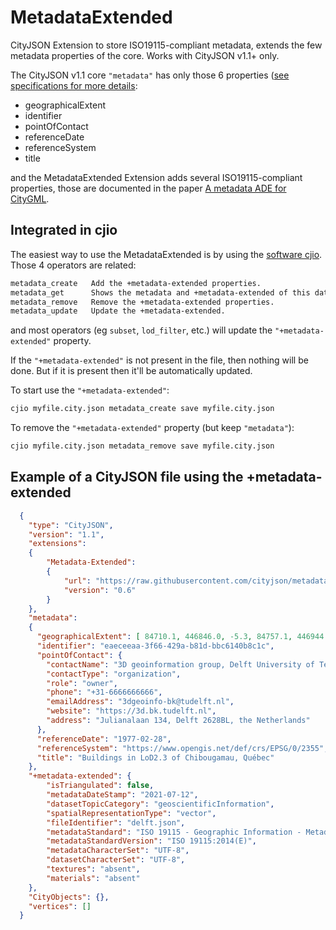 
# MetadataExtended

CityJSON Extension to store ISO19115-compliant metadata, extends the few metadata properties of the core.
Works with CityJSON v1.1+ only.

The CityJSON v1.1 core `"metadata"` has only those 6 properties ([see specifications for more details](https://www.cityjson.org/specs/#metadata):

  - geographicalExtent
  - identifier
  - pointOfContact
  - referenceDate
  - referenceSystem
  - title

and the MetadataExtended Extension adds several ISO19115-compliant properties, those are documented in the paper [A metadata ADE for CityGML](http://dx.doi.org/10.1186/s40965-018-0057-4).


## Integrated in cjio 

The easiest way to use the MetadataExtended is by using the [software cjio](https://github.com/cityjson/cjio).
Those 4 operators are related:

```bash
metadata_create   Add the +metadata-extended properties.
metadata_get      Shows the metadata and +metadata-extended of this dataset.
metadata_remove   Remove the +metadata-extended properties.
metadata_update   Update the +metadata-extended.
```

and most operators (eg `subset`, `lod_filter`, etc.) will update the `"+metadata-extended"` property.

If the `"+metadata-extended"` is not present in the file, then nothing will be done. 
But if it is present then it'll be automatically updated.

To start use the `"+metadata-extended"`:

```bash
cjio myfile.city.json metadata_create save myfile.city.json
```

To remove the `"+metadata-extended"` property (but keep `"metadata"`):

```bash
cjio myfile.city.json metadata_remove save myfile.city.json
```


## Example of a CityJSON file using the +metadata-extended

```json
  {
    "type": "CityJSON",
    "version": "1.1",
    "extensions":
    {
        "Metadata-Extended":
        {
            "url": "https://raw.githubusercontent.com/cityjson/metadata-extended/0.6/metadata-extended.ext.json",
            "version": "0.6"
        }        
    },
    "metadata":
    {
      "geographicalExtent": [ 84710.1, 446846.0, -5.3, 84757.1, 446944.0, 40.9 ],
      "identifier": "eaeceeaa-3f66-429a-b81d-bbc6140b8c1c",
      "pointOfContact": {
        "contactName": "3D geoinformation group, Delft University of Technology",
        "contactType": "organization",
        "role": "owner",
        "phone": "+31-6666666666",
        "emailAddress": "3dgeoinfo-bk@tudelft.nl",
        "website": "https://3d.bk.tudelft.nl",
        "address": "Julianalaan 134, Delft 2628BL, the Netherlands"
      },
      "referenceDate": "1977-02-28",
      "referenceSystem": "https://www.opengis.net/def/crs/EPSG/0/2355",
      "title": "Buildings in LoD2.3 of Chibougamau, Québec"
    },
    "+metadata-extended": {
        "isTriangulated": false,
        "metadataDateStamp": "2021-07-12",
        "datasetTopicCategory": "geoscientificInformation",
        "spatialRepresentationType": "vector",
        "fileIdentifier": "delft.json",
        "metadataStandard": "ISO 19115 - Geographic Information - Metadata",
        "metadataStandardVersion": "ISO 19115:2014(E)",
        "metadataCharacterSet": "UTF-8",
        "datasetCharacterSet": "UTF-8",
        "textures": "absent",
        "materials": "absent"
    },
    "CityObjects": {},
    "vertices": []
  }
```
